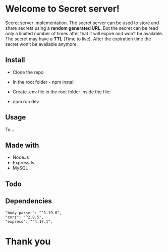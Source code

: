 # Welcome to Secret server!
Secret server implementation. The secret server can be used to store and share secrets using a **random generated URL**. But the secret can be read only a limited number of times after that it will expire and won’t be available. The secret may have a **TTL** (Time to live). After the expiration time the secret won’t be available anymore.

## Install

 - Clone the repo
 - In the root folder - npm install
 - Create .env file in the root folder
	Inside the file:

 - npm run dev

## Usage
To ...
## Made with

 - NodeJs
 - ExpressJs
 - MySQL

## Todo


## Dependencies

    "body-parser": "^1.19.0",
    "cors": "^2.8.5",
    "express": "^4.17.1",

# Thank you